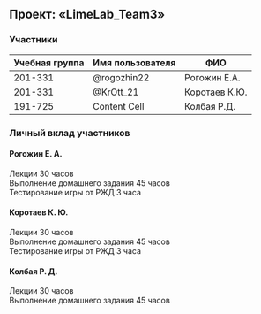 ## Проект: «LimeLab_Team3»
### Участники
| Учебная группа | Имя пользователя | ФИО |
| -------------- | ---------------- | --- |
| 201-331 | @rogozhin22 | Рогожин Е.А. |
| 201-331 | @KrOtt_21 | Коротаев К.Ю.|
| 191-725 | Content Cell | Колбая Р.Д. |
### Личный вклад участников
#### Рогожин Е. А.
Лекции 30 часов  
Выполнение домашнего задания 45 часов  
Тестирование игры от РЖД 3 часа
#### Коротаев К. Ю.
Лекции 30 часов  
Выполнение домашнего задания 45 часов  
Тестирование игры от РЖД 3 часа
#### Колбая Р. Д.
Лекции 30 часов  
Выполнение домашнего задания 45 часов
